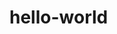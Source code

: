 # hello-world
<html>
    <head>
        <meta charset="UTF-8">
        <title></title>
    </head>
    <body>
        <?php
        // put your code here
        ?>
    </body>
</html/>
